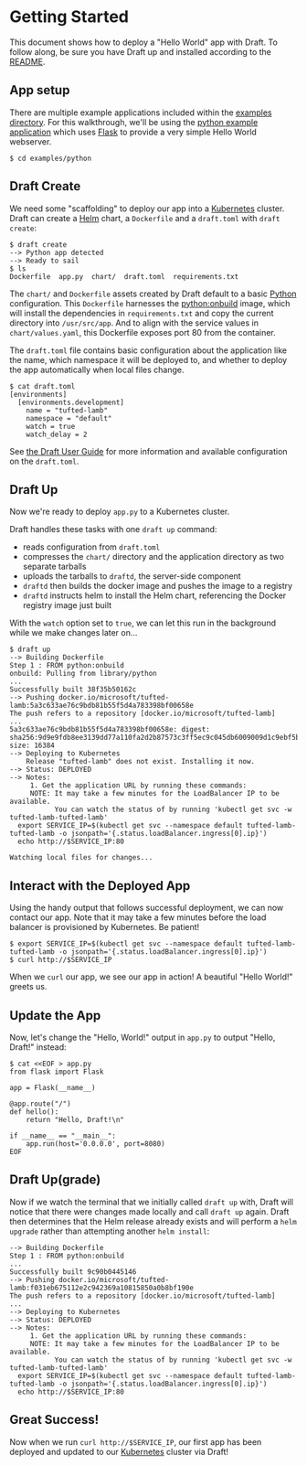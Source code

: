 # Getting Started

This document shows how to deploy a "Hello World" app with Draft. To follow along, be sure you
have Draft up and installed according to the [README](../README.md#install-draft).

## App setup

There are multiple example applications included within the [examples directory](../examples).
For this walkthrough, we'll be using the [python example application](../examples/python) which
uses [Flask](http://flask.pocoo.org/) to provide a very simple Hello World webserver.

```shell
$ cd examples/python
```

## Draft Create

We need some "scaffolding" to deploy our app into a [Kubernetes][] cluster. Draft can create a
[Helm][] chart, a `Dockerfile` and a `draft.toml` with `draft create`:

```shell
$ draft create
--> Python app detected
--> Ready to sail
$ ls
Dockerfile  app.py  chart/  draft.toml  requirements.txt
```

The `chart/` and `Dockerfile` assets created by Draft default to a basic [Python][]
configuration. This `Dockerfile` harnesses the [python:onbuild](https://hub.docker.com/_/python/)
image, which will install the dependencies in `requirements.txt` and copy the current directory
into `/usr/src/app`. And to align with the service values in `chart/values.yaml`, this Dockerfile
exposes port 80 from the container.

The `draft.toml` file contains basic configuration about the application like the name, which
namespace it will be deployed to, and whether to deploy the app automatically when local files
change.

```shell
$ cat draft.toml
[environments]
  [environments.development]
    name = "tufted-lamb"
    namespace = "default"
    watch = true
    watch_delay = 2
```

See [the Draft User Guide](user-guide.md) for more information and available configuration on the
`draft.toml`.

## Draft Up

Now we're ready to deploy `app.py` to a Kubernetes cluster.

Draft handles these tasks with one `draft up` command:

- reads configuration from `draft.toml`
- compresses the `chart/` directory and the application directory as two separate tarballs
- uploads the tarballs to `draftd`, the server-side component
- `draftd` then builds the docker image and pushes the image to a registry
- `draftd` instructs helm to install the Helm chart, referencing the Docker registry image just built

With the `watch` option set to `true`, we can let this run in the background while we make changes
later on...

```shell
$ draft up
--> Building Dockerfile
Step 1 : FROM python:onbuild
onbuild: Pulling from library/python
...
Successfully built 38f35b50162c
--> Pushing docker.io/microsoft/tufted-lamb:5a3c633ae76c9bdb81b55f5d4a783398bf00658e
The push refers to a repository [docker.io/microsoft/tufted-lamb]
...
5a3c633ae76c9bdb81b55f5d4a783398bf00658e: digest: sha256:9d9e9fdb8ee3139dd77a110fa2d2b87573c3ff5ec9c045db6009009d1c9ebf5b size: 16384
--> Deploying to Kubernetes
    Release "tufted-lamb" does not exist. Installing it now.
--> Status: DEPLOYED
--> Notes:
     1. Get the application URL by running these commands:
     NOTE: It may take a few minutes for the LoadBalancer IP to be available.
           You can watch the status of by running 'kubectl get svc -w tufted-lamb-tufted-lamb'
  export SERVICE_IP=$(kubectl get svc --namespace default tufted-lamb-tufted-lamb -o jsonpath='{.status.loadBalancer.ingress[0].ip}')
  echo http://$SERVICE_IP:80

Watching local files for changes...
```

## Interact with the Deployed App

Using the handy output that follows successful deployment, we can now contact our app. Note that it
may take a few minutes before the load balancer is provisioned by Kubernetes. Be patient!

```shell
$ export SERVICE_IP=$(kubectl get svc --namespace default tufted-lamb-tufted-lamb -o jsonpath='{.status.loadBalancer.ingress[0].ip}')
$ curl http://$SERVICE_IP
```

When we `curl` our app, we see our app in action! A beautiful "Hello World!" greets us.

## Update the App

Now, let's change the "Hello, World!" output in `app.py` to output "Hello, Draft!" instead:

```shell
$ cat <<EOF > app.py
from flask import Flask

app = Flask(__name__)

@app.route("/")
def hello():
    return "Hello, Draft!\n"

if __name__ == "__main__":
    app.run(host='0.0.0.0', port=8080)
EOF
```

## Draft Up(grade)

Now if we watch the terminal that we initially called `draft up` with, Draft will notice that there
were changes made locally and call `draft up` again. Draft then determines that the Helm release
already exists and will perform a `helm upgrade` rather than attempting another `helm install`:

```shell
--> Building Dockerfile
Step 1 : FROM python:onbuild
...
Successfully built 9c90b0445146
--> Pushing docker.io/microsoft/tufted-lamb:f031eb675112e2c942369a10815850a0b8bf190e
The push refers to a repository [docker.io/microsoft/tufted-lamb]
...
--> Deploying to Kubernetes
--> Status: DEPLOYED
--> Notes:
     1. Get the application URL by running these commands:
     NOTE: It may take a few minutes for the LoadBalancer IP to be available.
           You can watch the status of by running 'kubectl get svc -w tufted-lamb-tufted-lamb'
  export SERVICE_IP=$(kubectl get svc --namespace default tufted-lamb-tufted-lamb -o jsonpath='{.status.loadBalancer.ingress[0].ip}')
  echo http://$SERVICE_IP:80
```

## Great Success!

Now when we run `curl http://$SERVICE_IP`, our first app has been deployed and updated to our
[Kubernetes][] cluster via Draft!


[Helm]: https://github.com/kubernetes/helm
[Kubernetes]: https://kubernetes.io/
[Python]: https://www.python.org/
